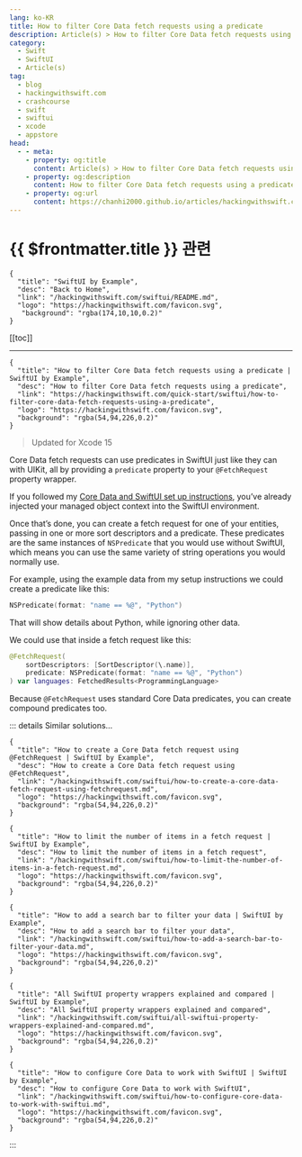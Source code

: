 ```yaml
---
lang: ko-KR
title: How to filter Core Data fetch requests using a predicate
description: Article(s) > How to filter Core Data fetch requests using a predicate
category:
  - Swift
  - SwiftUI
  - Article(s)
tag: 
  - blog
  - hackingwithswift.com
  - crashcourse
  - swift
  - swiftui
  - xcode
  - appstore
head:
  - - meta:
    - property: og:title
      content: Article(s) > How to filter Core Data fetch requests using a predicate
    - property: og:description
      content: How to filter Core Data fetch requests using a predicate
    - property: og:url
      content: https://chanhi2000.github.io/articles/hackingwithswift.com/swiftui/how-to-filter-core-data-fetch-requests-using-a-predicate.html
---
```


# {{ $frontmatter.title }} 관련

```component VPCard
{
  "title": "SwiftUI by Example",
  "desc": "Back to Home",
  "link": "/hackingwithswift.com/swiftui/README.md",
  "logo": "https://hackingwithswift.com/favicon.svg",
   "background": "rgba(174,10,10,0.2)"
}
```

[[toc]]

---

```component VPCard
{
  "title": "How to filter Core Data fetch requests using a predicate | SwiftUI by Example",
  "desc": "How to filter Core Data fetch requests using a predicate",
  "link": "https://hackingwithswift.com/quick-start/swiftui/how-to-filter-core-data-fetch-requests-using-a-predicate",
  "logo": "https://hackingwithswift.com/favicon.svg",
  "background": "rgba(54,94,226,0.2)"
}
```

> Updated for Xcode 15

Core Data fetch requests can use predicates in SwiftUI just like they can with UIKit, all by providing a `predicate` property to your `@FetchRequest` property wrapper.

If you followed my [Core Data and SwiftUI set up instructions](/hackingwithswift.com/swiftui/how-to-configure-core-data-to-work-with-swiftui.md), you’ve already injected your managed object context into the SwiftUI environment. 

Once that’s done, you can create a fetch request for one of your entities, passing in one or more sort descriptors and a predicate. These predicates are the same instances of `NSPredicate` that you would use without SwiftUI, which means you can use the same variety of string operations you would normally use.

For example, using the example data from my setup instructions we could create a predicate like this:

```swift
NSPredicate(format: "name == %@", "Python")
```

That will show details about Python, while ignoring other data.

We could use that inside a fetch request like this:

```swift
@FetchRequest(
    sortDescriptors: [SortDescriptor(\.name)],
    predicate: NSPredicate(format: "name == %@", "Python")
) var languages: FetchedResults<ProgrammingLanguage>
```

Because `@FetchRequest` uses standard Core Data predicates, you can create compound predicates too.

::: details Similar solutions…

```component VPCard
{
  "title": "How to create a Core Data fetch request using @FetchRequest | SwiftUI by Example",
  "desc": "How to create a Core Data fetch request using @FetchRequest",
  "link": "/hackingwithswift.com/swiftui/how-to-create-a-core-data-fetch-request-using-fetchrequest.md",
  "logo": "https://hackingwithswift.com/favicon.svg",
  "background": "rgba(54,94,226,0.2)"
}
```

```component VPCard
{
  "title": "How to limit the number of items in a fetch request | SwiftUI by Example",
  "desc": "How to limit the number of items in a fetch request",
  "link": "/hackingwithswift.com/swiftui/how-to-limit-the-number-of-items-in-a-fetch-request.md",
  "logo": "https://hackingwithswift.com/favicon.svg",
  "background": "rgba(54,94,226,0.2)"
}
```

```component VPCard
{
  "title": "How to add a search bar to filter your data | SwiftUI by Example",
  "desc": "How to add a search bar to filter your data",
  "link": "/hackingwithswift.com/swiftui/how-to-add-a-search-bar-to-filter-your-data.md",
  "logo": "https://hackingwithswift.com/favicon.svg",
  "background": "rgba(54,94,226,0.2)"
}
```

```component VPCard
{
  "title": "All SwiftUI property wrappers explained and compared | SwiftUI by Example",
  "desc": "All SwiftUI property wrappers explained and compared",
  "link": "/hackingwithswift.com/swiftui/all-swiftui-property-wrappers-explained-and-compared.md",
  "logo": "https://hackingwithswift.com/favicon.svg",
  "background": "rgba(54,94,226,0.2)"
}
```

```component VPCard
{
  "title": "How to configure Core Data to work with SwiftUI | SwiftUI by Example",
  "desc": "How to configure Core Data to work with SwiftUI",
  "link": "/hackingwithswift.com/swiftui/how-to-configure-core-data-to-work-with-swiftui.md",
  "logo": "https://hackingwithswift.com/favicon.svg",
  "background": "rgba(54,94,226,0.2)"
}
```

:::

